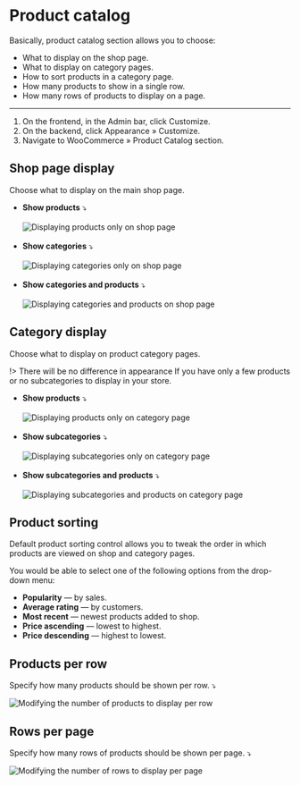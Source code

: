 # Product catalog

Basically, product catalog section allows you to choose:

* What to display on the shop page.
* What to display on category pages.
* How to sort products in a category page.
* How many products to show in a single row.
* How many rows of products to display on a page.

<hr/>

1. On the frontend, in the Admin bar, click Customize.
2. On the backend, click Appearance » Customize.
3. Navigate to WooCommerce » Product Catalog section.

## Shop page display

Choose what to display on the main shop page.

* **Show products** ⤵<br/><br/>
![Displaying products only on shop page](img/show-products.jpg)<br/><br/>
* **Show categories** ⤵<br/><br/>
![Displaying categories only on shop page](img/show-categories.jpg)<br/><br/>
* **Show categories and products** ⤵<br/><br/>
![Displaying categories and products on shop page](img/show-categories-products.jpg)

## Category display

Choose what to display on product category pages.

!> There will be no difference in appearance If you have only a few products or no subcategories to display in your store.

* **Show products** ⤵<br/><br/>
![Displaying products only on category page](img/category-show-products.jpg)<br/><br/>
* **Show subcategories** ⤵<br/><br/>
![Displaying subcategories only on category page](img/subcategories.jpg)<br/><br/>
* **Show subcategories and products** ⤵<br/><br/>
![Displaying subcategories and products on category page](img/subcategories-products.jpg)

## Product sorting

Default product sorting control allows you to tweak the order in which products are viewed on shop and category pages.

You would be able to select one of the following options from the drop-down menu:

* **Popularity** — by sales.
* **Average rating** — by customers.
* **Most recent** — newest products added to shop.
* **Price ascending** — lowest to highest.
* **Price descending** — highest to lowest.

## Products per row

Specify how many products should be shown per row. ⤵

![Modifying the number of products to display per row](img/products-per-row.gif)

## Rows per page

Specify how many rows of products should be shown per page. ⤵

![Modifying the number of rows to display per page](img/product-rows-per-page.gif)
